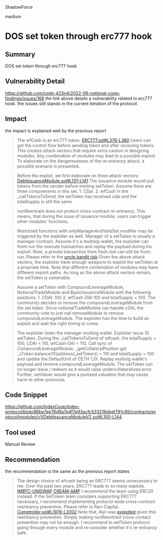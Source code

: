 ShadowForce

medium

# DOS set token through erc777 hook

## Summary
DOS set token through erc777 hook
## Vulnerability Detail
https://github.com/code-423n4/2022-06-notional-coop-findings/issues/168
the link above details a vulnerability related to erc777 hook. the issues still stands in the current iteration of the protocol.
## Impact
the impact is explained well by the previous report
> The wfCash is an erc777 token. [ERC777.sol#L376-L380](https://github.com/OpenZeppelin/openzeppelin-contracts/blob/master/contracts/token/ERC777/ERC777.sol#L376-L380) Users can get the control flow before sending token and after receiving tokens. This creates attack vectors that require extra caution in designing modules. Any combination of modules may lead to a possible exploit. To elaborate on the dangerousness of the re-entrancy attack, a possible scenario is presented.

>Before the exploit, we first elaborate on three attack vectors:
[DebtIssuanceModule.sol#L131-L141](https://github.com/IndexCoop/index-protocol/blob/86be7ee76d9a7e4f7e93acfc533216ebef791c89/contracts/protocol/modules/v1/DebtIssuanceModuleV2.sol#L100-L144) The issuance module would pull tokens from the sender before minting setToken.
Assume there are three compoenents in this set. 1. CDai. 2. wfCash In the _callTokensToSend, the setToken has received cdai and the totalSupply is still the same.

> nonReentrant does not protect cross-contract re-entrancy. This means, that during the issue of issuance module, users can trigger other modules' functions.

>Restricted functions with onlyManagerAndValidSet modifier may be triggered by the exploiter as well. Manager of a setToken is usually a manager contract. Assume it's a multisig-wallet, the exploiter can front-run the execute transaction and replay the payload during his exploit. Note, a private transaction from flash-bot can still be front-run. Please refer to the [uncle bandit risk](https://docs.flashbots.net/flashbots-protect/rpc/uncle-bandits)
Given the above attack vectors, the exploiter have enough weapons to exploit the setToken at a propriate time. Note that different combination of modules may have different exploit paths. As long as the above attack vectors remain, the setToken is vulnerable.

> Assume a setToken with CompoundLeverageModule, NotionalTradeModule and BasicIssuanceModule with the following positions: 1. CDAI: 100 2. wfCash-DAI 100 and totalSupply = 100. The community decides to remove the compoundLeverageModule from the set token. Since notionalTradeModule can handle cDAI, the community vote to just call removeModule to remove compoundLeverageModule. The exploiter has the time to build an exploit and wait the right timing to come.

> The exploiter listen the manager multisig wallet.
Exploiter issue 10 setToken.
During the _callTokensToSend of wfcash, the totalSupply = 100, CDAI = 110, wfCash-DAI = 110.
Call sync of CompoundLeverageModule. _getCollateralPosition get _cToken.balanceOf(address(_setToken)) = 110 and totalSupply = 100 and update the DefaultUnit of CETH 1,1X.
Replay multisig wallet's payload and remove compoundLeverageModule.
The setToken can no longer issue / redeem as it would raise undercollateralized error. Further, setValuer would give a pumped valuation that may cause harm to other protocols.
## Code Snippet
https://github.com/IndexCoop/index-protocol/blob/86be7ee76d9a7e4f7e93acfc533216ebef791c89/contracts/protocol/modules/v1/DebtIssuanceModuleV2.sol#L100-L144
## Tool used

Manual Review

## Recommendation
the recommendation is the same as the previous report states
> The design choice of wfcash being an ERC777 seems unnecessary to me. Over the past two years, ERC777 leads to so many exploits. [IMBTC-UNISWAP](https://defirate.com/imbtc-uniswap-hack/) [CREAM-AMP](https://twitter.com/CreamdotFinance/status/1432249771750686721?s=20) I recommend the team using ERC20 instead.
If the SetToken team considers supporting ERC777 necessary, I recommend implementing protocol-wide cross-contract reentrancy prevention. Please refer to Rari-Capital. [Comptroller.sol#L1978-L2002](https://github.com/Rari-Capital/fuse-v1/blob/development/src/core/Comptroller.sol#L1978-L2002)
Note that, Rari was [exploited](https://www.coindesk.com/business/2022/04/30/defi-lender-rari-capitalfei-loses-80m-in-hack/) given this reentrancy prevention. Simply making nonReentrant cross-contact prevention may not be enough. I recommend to setToken protocol going through every module and re-consider whether it's re-entrancy safe.